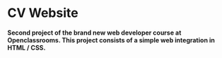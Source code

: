 # CV Website

**Second project of the brand new web developer course at Openclassrooms. This project consists of a simple web integration in HTML / CSS.**
